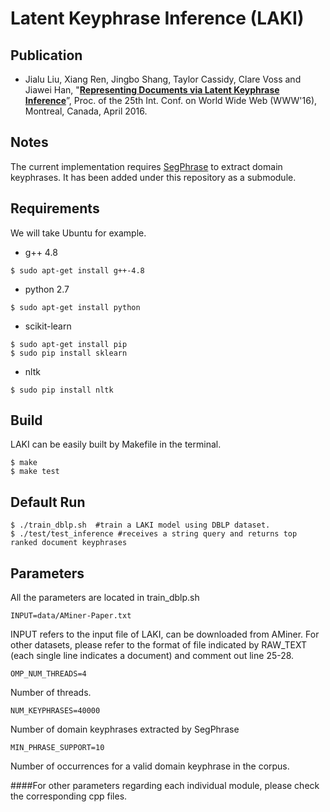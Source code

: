 # Latent Keyphrase Inference (LAKI)
## Publication

* Jialu Liu, Xiang Ren, Jingbo Shang, Taylor Cassidy, Clare Voss and Jiawei Han, "**[Representing Documents via Latent Keyphrase Inference](http://jialu.info/paper/www2016-liu.pdf)**”, Proc. of the 25th Int. Conf. on World Wide Web (WWW'16), Montreal, Canada, April 2016.

## Notes

The current implementation requires [SegPhrase](https://github.com/shangjingbo1226/SegPhrase) to extract domain keyphrases. It has been added under this repository as a submodule.

## Requirements

We will take Ubuntu for example.

* g++ 4.8
```
$ sudo apt-get install g++-4.8
```
* python 2.7
```
$ sudo apt-get install python
```
* scikit-learn
```
$ sudo apt-get install pip
$ sudo pip install sklearn
```
* nltk
```
$ sudo pip install nltk
```

## Build

LAKI can be easily built by Makefile in the terminal.

```
$ make
$ make test
```

## Default Run

```
$ ./train_dblp.sh  #train a LAKI model using DBLP dataset.
$ ./test/test_inference #receives a string query and returns top ranked document keyphrases
```

## Parameters
All the parameters are located in train_dblp.sh

```
INPUT=data/AMiner-Paper.txt
```
INPUT refers to the input file of LAKI, can be downloaded from AMiner. For other datasets, please refer to the format of file indicated by RAW_TEXT (each single line indicates a document) and comment out line 25-28.

```
OMP_NUM_THREADS=4
```
Number of threads.

```
NUM_KEYPHRASES=40000
```
Number of domain keyphrases extracted by SegPhrase

```
MIN_PHRASE_SUPPORT=10
```
Number of occurrences for a valid domain keyphrase in the corpus.


####For other parameters regarding each individual module, please check the corresponding cpp files.





